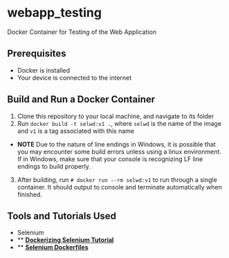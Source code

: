# webapp_testing
Docker Container for Testing of the Web Application

## Prerequisites ##
* Docker is installed
* Your device is connected to the internet

## Build and Run a Docker Container ##
1. Clone this repository to your local machine, and navigate to its folder
2. Run `docker build -t selwd:v1 .`, where `selwd` is the name of the image and `v1` is a tag associated with this name
* **NOTE** Due to the nature of line endings in Windows, it is possible that you may encounter some build errors unless using a linux environment. If in Windows, make sure that your console is recognizing LF line endings to build properly.
3. After building, run `# docker run --rm selwd:v1` to run through a single container. It should output to console and terminate automatically when finished.

## Tools and Tutorials Used ##
* Selenium
* ** [**Dockerizing Selenium Tutorial**](<https://medium.com/@griggheo/running-headless-selenium-webdriver-tests-in-docker-containers-342fdbabf756/>)
* ** [**Selenium Dockerfiles**](<https://github.com/SeleniumHQ/docker-selenium/blob/master/NodeFirefox/Dockerfile/>)